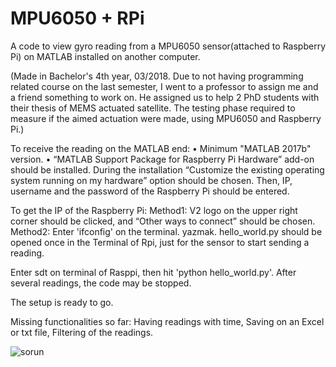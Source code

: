 # MPU6050 + RPi
A code to view gyro reading from a MPU6050 sensor(attached to Raspberry Pi) on MATLAB installed on another computer.

(Made in Bachelor's 4th year, 03/2018. Due to not having programming related course on the last semester, I went to a professor to assign me and a friend something to work on. He assigned us to help 2 PhD students with their thesis of MEMS actuated satellite. The testing phase required to measure if the aimed actuation were made, using MPU6050 and Raspberry Pi.) 

To receive the reading on the MATLAB end:
•	Minimum "MATLAB 2017b" version.
•	“MATLAB Support Package for Raspberry Pi Hardware” add-on should be installed. During the installation “Customize the existing operating system running on my hardware” option should be chosen. Then, IP, username and the password of the Raspberry Pi should be entered.

To get the IP of the Raspberry Pi:
Method1: V2 logo on the upper right corner should be clicked, and “Other ways to connect” should be chosen. 
Method2: Enter 'ifconfig' on the terminal. yazmak.
hello_world.py should be opened once in the Terminal of Rpi, just for the sensor to start sending a reading.

Enter sdt on terminal of Rasppi, then hit 'python hello_world.py'. After several readings, the code may be stopped.

The setup is ready to go.

Missing functionalities so far:
Having readings with time,
Saving on an Excel or txt file,
Filtering of the readings.

![sorun](https://github.com/EbruBaglan/raspberrypireading/assets/71343894/fc146119-118a-47c5-a3ac-afb6b79fc70a)
